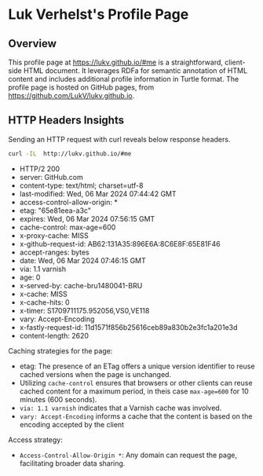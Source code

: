 # Luk Verhelst's Profile Page

## Overview

This profile page at https://lukv.github.io/#me is a straightforward, client-side HTML document. It leverages RDFa for semantic annotation of HTML content and includes additional profile information in Turtle format. The profile page is hosted on GitHub pages, from https://github.com/LukV/lukv.github.io.

## HTTP Headers Insights

Sending an HTTP request with curl reveals below response headers.

```bash
curl -IL  http://lukv.github.io/#me
```

* HTTP/2 200 
* server: GitHub.com
* content-type: text/html; charset=utf-8
* last-modified: Wed, 06 Mar 2024 07:44:42 GMT
* access-control-allow-origin: *
* etag: "65e81eea-a3c"
* expires: Wed, 06 Mar 2024 07:56:15 GMT
* cache-control: max-age=600
* x-proxy-cache: MISS
* x-github-request-id: AB62:131A35:896E6A:8C6E8F:65E81F46
* accept-ranges: bytes
* date: Wed, 06 Mar 2024 07:46:15 GMT
* via: 1.1 varnish
* age: 0
* x-served-by: cache-bru1480041-BRU
* x-cache: MISS
* x-cache-hits: 0
* x-timer: S1709711175.952056,VS0,VE118
* vary: Accept-Encoding
* x-fastly-request-id: 11d1571f856b25616ceb89a830b2e3fc1a201e3d
* content-length: 2620

Caching strategies for the page:
* etag: The presence of an ETag offers a unique version identifier to reuse cached versions when the page is unchanged.
* Utilizing `cache-control` ensures that browsers or other clients can reuse cached content for a maximum period, in theis case `max-age=600` for 10 minutes (600 seconds).
* `via: 1.1 varnish` indicates that a Varnish cache was involved.
* `vary: Accept-Encoding` informs a cache that the content is based on the encoding accepted by the client

Access strategy:
* `Access-Control-Allow-Origin *`: Any domain can request the page, facilitating broader data sharing.

